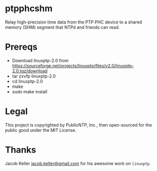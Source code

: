 # ptpphcshm

Relay high-precision time data from the PTP PHC device to a shared memory (SHM) segment that NTPd and friends can read.


# Prereqs

* Download linuxptp-2.0 from https://sourceforge.net/projects/linuxptp/files/v2.0/linuxptp-2.0.tgz/download
* tar zxvfp linuxptp-2.0
* cd linuxptp-2.0
* make
* sudo make install



# Legal

This project is copyrighted by PublicNTP, Inc., then open-sourced for the public good under the MIT License.


# Thanks

Jacob Keller <jacob.keller@gmail.com> for his awesome work on `linuxptp`.

